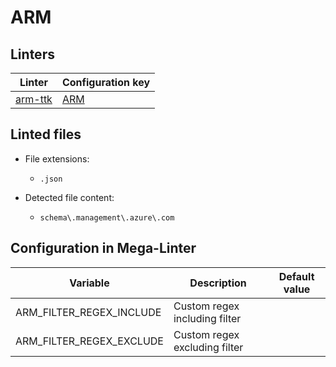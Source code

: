 <!-- markdownlint-disable MD003 MD020 MD033 MD041 -->
<!-- Generated by .automation/build.py, please do not update manually -->
<!-- Instead, update descriptor file at https://github.com/nvuillam/mega-linter/tree/master/megalinter/descriptors/arm.yml -->
# ARM

## Linters

| Linter | Configuration key |
| ------ | ----------------- |
| [arm-ttk](arm_arm_ttk.md) | [ARM](arm_arm_ttk.md) |

## Linted files

- File extensions:
  - `.json`

- Detected file content:
  - `schema\.management\.azure\.com`

## Configuration in Mega-Linter

| Variable | Description | Default value |
| ----------------- | -------------- | -------------- |
| ARM_FILTER_REGEX_INCLUDE | Custom regex including filter |  |
| ARM_FILTER_REGEX_EXCLUDE | Custom regex excluding filter |  |

